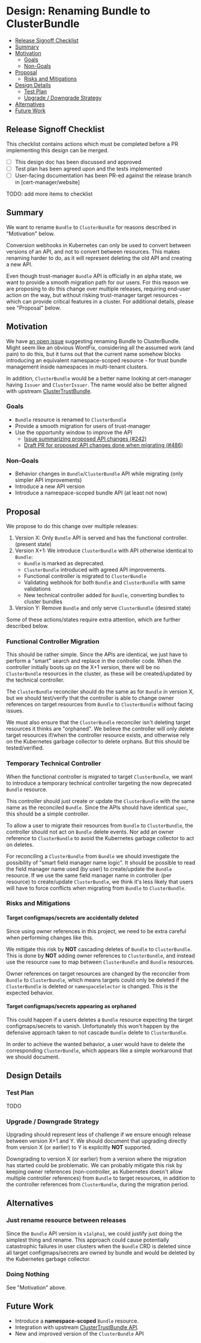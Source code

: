 # Design: Renaming Bundle to ClusterBundle

- [Release Signoff Checklist](#release-signoff-checklist)
- [Summary](#summary)
- [Motivation](#motivation)
  - [Goals](#goals)
  - [Non-Goals](#non-goals)
- [Proposal](#proposal)
  - [Risks and Mitigations](#risks-and-mitigations)
- [Design Details](#design-details)
  - [Test Plan](#test-plan)
  - [Upgrade / Downgrade Strategy](#upgrade--downgrade-strategy)
- [Alternatives](#alternatives)
- [Future Work](#future-work)

## Release Signoff Checklist

This checklist contains actions which must be completed before a PR implementing this design can be
merged.

- [ ] This design doc has been discussed and approved
- [ ] Test plan has been agreed upon and the tests implemented
- [ ] User-facing documentation has been PR-ed against the release branch in [cert-manager/website]

TODO: add more items to checklist

## Summary

We want to rename `Bundle` to `ClusterBundle` for reasons described in "Motivation" below.

Conversion webhooks in Kubernetes can only be used to convert between versions of an API,
and not to convert between resources. This makes renaming harder to do, as it will represent
deleting the old API and creating a new API.

Even though trust-manager `Bundle` API is officially in an alpha state, we want to provide a smooth
migration path for our users. For this reason we are proposing to do this change over multiple releases,
requiring end-user action on the way, but without risking trust-manager target resources - which can provide
critical features in a cluster. For additional details, please see "Proposal" below.

## Motivation

We have [an open issue](https://github.com/cert-manager/trust-manager/issues/63) suggesting renaming Bundle to ClusterBundle.
Might seem like an obvious WontFix, considering all the assumed work (and pain) to do this,
but it turns out that the current name somehow blocks introducing an equivalent namespace-scoped resource -
for trust bundle management inside namespaces in multi-tenant clusters.

In addition, `ClusterBundle` would be a better name looking at cert-manager having `Issuer` and `ClusterIssuer`.
The name would also be better aligned with upstream [ClusterTrustBundle](https://kubernetes.io/docs/reference/access-authn-authz/certificate-signing-requests/#cluster-trust-bundles).

### Goals

- `Bundle` resource is renamed to `ClusterBundle`
- Provide a smooth migration for users of trust-manager
- Use the opportunity window to improve the API
  - [Issue summarizing proposed API changes (#242)](https://github.com/cert-manager/trust-manager/issues/242)
  - [Draft PR for proposed API changes done when migrating (#486)](https://github.com/cert-manager/trust-manager/pull/486)


### Non-Goals

- Behavior changes in `Bundle`/`ClusterBundle` API while migrating (only simpler API improvements)
- Introduce a new API version
- Introduce a namespace-scoped bundle API (at least not now)

## Proposal

We propose to do this change over multiple releases:

1. Version X: Only `Bundle` API is served and has the functional controller. (present state)
2. Version X+1: We introduce `ClusterBundle` with API otherwise identical to `Bundle`:
   - `Bundle` is marked as deprecated.
   - `ClusterBundle` introduced with agreed API improvements.
   - Functional controller is migrated to `ClusterBundle`
   - Validating webhook for both `Bundle` and `ClusterBundle` with same validations
   - New technical controller added for `Bundle`, converting bundles to cluster bundles
3. Version Y: Remove `Bundle` and only serve `ClusterBundle` (desired state)

Some of these actions/states require extra attention, which are further described below.

### Functional Controller Migration

This should be rather simple. Since the APIs are identical, we just have to perform a "smart"
search and replace in the controller code. When the controller initially boots up on the X+1 version,
there will be no `ClusterBundle` resources in the cluster, as these will be created/updated by the technical
controller.

The `ClusterBundle` reconciler should do the same as for `Bundle` in version X, but we should test/verify that
the controller is able to change owner references on target resources from `Bundle` to `ClusterBundle` without
facing issues.

We must also ensure that the `ClusterBundle` reconciler isn't deleting target resources it thinks are "orphaned".
We believe the controller will only delete target resources if/when the controller resource exists, and
otherwise rely on the Kubernetes garbage collector to delete orphans. But this should be tested/verified.

### Temporary Technical Controller

When the functional controller is migrated to target `ClusterBundle`, we want to introduce a temporary technical
controller targeting the now deprecated `Bundle` resource.

This controller should just create or update the `ClusterBundle` with the same name as the reconciled `Bundle`.
Since the APIs should have identical `spec`, this should be a simple controller.

To allow a user to migrate their resources from `Bundle` to `ClusterBundle`, the controller should not act
on `Bundle` delete events. Nor add an owner reference to `ClusterBundle` to avoid the Kubernetes garbage collector
to act on deletes.

For reconciling a `ClusterBundle` from `Bundle` we should investigate the possibility of "smart field manager name logic".
It should be possible to read the field manager name used (by user) to create/update the `Bundle` resource.
If we use the same field manager name in controller (per resource) to create/update `ClusterBundle`, we think it's less
likely that users will have to force conflicts when migrating from `Bundle` to `ClusterBundle`.

### Risks and Mitigations

#### Target configmaps/secrets are accidentally deleted

Since using owner references in this project, we need to be extra careful when performing changes like this.

We mitigate this risk by **NOT** cascading deletes of `Bundle` to `ClusterBundle`.
This is done by **NOT** adding owner references to `ClusterBundle`, and instead use the resource `name`
to map between `ClusterBundle` and `Bundle` resources.

Owner references on target resources are changed by the reconciler from `Bundle` to `ClusterBundle`,
which means targets could only be deleted if the `ClusterBundle` is deleted or `namespaceSelector`
is changed. This is the expected behavior.

#### Target configmaps/secrets appearing as orphaned

This could happen if a users deletes a `Bundle` resource expecting the target configmaps/secrets
to vanish. Unfortunately this won't happen by the defensive approach taken to not cascade `Bundle`
delete to `ClusterBundle`.

In order to achieve the wanted behavior, a user would have to delete the corresponding `ClusterBundle`,
which appears like a simple workaround that we should document.

## Design Details

### Test Plan

TODO

### Upgrade / Downgrade Strategy

Upgrading should represent less of challenge if we ensure enough release between version X+1 and Y.
We should document that upgrading directly from version X (or earlier) to Y is explicitly **NOT** supported.

Downgrading to version X (or earlier) from a version where the migration has started could be problematic.
We can probably mitigate this risk by keeping owner references (non-controller, as Kubernetes doesn't allow
multiple controller references) from `Bundle` to target resources, in addition to the controller references from
`ClusterBundle`, during the migration period.

## Alternatives

### Just rename resource between releases

Since the `Bundle` API version is `v1alpha1`, we could justify just doing the simplest thing and rename.
This approach could cause potentially catastrophic failures in user clusters when the `Bundle` CRD is deleted
since all target configmaps/secrets are owned by bundle and would be deleted by the Kubernetes garbage collector.

### Doing Nothing

See "Motivation" above.

## Future Work

- Introduce a **namespace-scoped** `Bundle` resource.
- Integration with upstream [ClusterTrustBundle API](https://kubernetes.io/docs/reference/access-authn-authz/certificate-signing-requests/#cluster-trust-bundles).
- New and improved version of the `ClusterBundle` API
